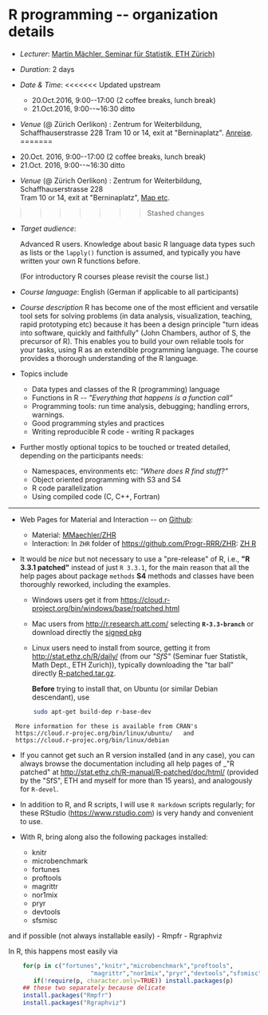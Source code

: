 
# R programming -- organization details

* *Lecturer*: [Martin Mächler, Seminar für Statistik, ETH Zürich)](https://stat.ethz.ch/~maechler)
* *Duration*: 2 days
* *Date & Time*:
<<<<<<< Updated upstream

	- 20.Oct.2016, 9:00--17:00  (2 coffee breaks, lunch break)
	- 21.Oct.2016, 9:00--~16:30            ditto

* *Venue* (@ Zürich Oerlikon) :
  Zentrum for Weiterbildung, Schaffhauserstrasse 228
  Tram 10 or 14, exit at "Berninaplatz".
  [Anreise](http://www.zwb.uzh.ch/anreise.html).
=======
 + 20.Oct. 2016, 9:00--17:00  (2 coffee breaks, lunch break)
 + 21.Oct. 2016, 9:00--~16:30            ditto

* *Venue* (@ Zürich Oerlikon) :
  Zentrum for Weiterbildung, Schaffhauserstrasse 228  
  Tram 10 or 14, exit at "Berninaplatz",
  [Map etc](http://www.zwb.uzh.ch/anreise.html).
>>>>>>> Stashed changes


* *Target audience*:

	Advanced R users.  Knowledge about basic R language data types such as
	lists or the `lapply()` function is assumed, and typically you have
	written your own R functions before.

	(For introductory R courses please revisit the course list.)

* *Course language*: English (German if applicable to all participants)

* *Course description*
R has become one of the most efficient and versatile tool sets for solving
problems (in data analysis, visualization, teaching, rapid prototyping etc)
because it has been a design principle "turn ideas into software, quickly
and faithfully" (John Chambers, author of S, the precursor of R).
This enables you to build your own reliable tools for your
tasks, using R as an extendible programming language. The course provides a
thorough understanding of the R language.

* Topics include
    - Data types and classes of the R (programming) language
    - Functions in R -- _"Everything that happens is a function call"_
    - Programming tools: run time analysis, debugging; handling errors, warnings.
    - Good programming styles and practices
    - Writing reproducible R code - writing R packages

* Further mostly optional topics
 to be touched or treated detailed, depending on the participants needs:
    -  Namespaces, environments etc: _"Where does R find stuff?"_
    -  Object oriented programming with S3 and S4
    -  R code parallelization
    -  Using compiled code (C, C++, Fortran)


----



* Web Pages for Material and Interaction -- on [Github](https://github.com):
    - Material:    [MMaechler/ZHR](https://github.com/mmaechler/ProgRRR/tree/master/ZHR)
    - Interaction: In `ZHR` folder of https://github.com/Progr-RRR/ZHR:
	 [ZH R](https://github.com/mmaechler/ProgRRR/tree/master/ZHR)


* It would be _nice_ but not necessary to use a "pre-release" of R, i.e.,
  __"R 3.3.1 patched"__ instead of just `R 3.3.1`, for the main reason that
  all the help pages about package `methods` __S4__ methods and classes
  have been thoroughly reworked, including the examples.

	- Windows users get it from
	  https://cloud.r-project.org/bin/windows/base/rpatched.html
	- Mac users from http://r.research.att.com/
	  selecting __`R-3.3-branch`__
	  or download directly the [signed pkg](http://r.research.att.com/mavericks/R-3.3-branch/R-3.3-branch-mavericks-signed.pkg)
    - Linux users need to install from source, getting it from
	  http://stat.ethz.ch/R/daily/ (from our _"SfS"_ (Seminar fuer
	  Statistik, Math Dept., ETH Zurich)), typically downloading the "tar
	  ball" directly [R-patched.tar.gz](http://stat.ethz.ch/R/daily/R-patched.tar.gz).

	  __Before__ trying to install that, on Ubuntu (or similar Debian descendant), use
```sh
       sudo apt-get build-dep r-base-dev
 ```
      More information for these is available from CRAN's  
	  https://cloud.r-projec.org/bin/linux/ubuntu/   and  
	  https://cloud.r-projec.org/bin/linux/debian

* If you cannot get such an R version installed (and in any case), you can
  always browse the documentation including all help pages of _"R patched"
  at  http://stat.ethz.ch/R-manual/R-patched/doc/html/
  (provided by the "SfS", ETH and myself for more than 15 years), and
  analogously for `R-devel`.

* In addition to R, and R scripts, I will use `R markdown` scripts
  regularly; for these  RStudio (https://www.rstudio.com) is very handy and
  convenient to use.

* With R, bring along also the following packages installed:  
	-  knitr
	-  microbenchmark
	-  fortunes
	-  proftools
	-  magrittr
	-  nor1mix
	-  pryr
	-  devtools
	-  sfsmisc

and if possible (not always installable easily)
	-  Rmpfr
	-  Rgraphviz

In R, this happens most easily via
```r
	for(p in c("fortunes","knitr","microbenchmark","proftools",
					   "magrittr","nor1mix","pryr","devtools","sfsmisc"))
	   if(!require(p, character.only=TRUE)) install.packages(p)
    ## these two separately because delicate
	install.packages("Rmpfr")
	install.packages("Rgraphviz")
```
